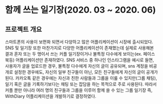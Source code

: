 # 함께 쓰는 일기장(2020. 03 ~ 2020. 06)

## 프로젝트 개요
스마트폰의 사용이 보편화 되면서 다양하고 많은 어플리케이션이 시장에 출시되었다. 
SNS 및 일기장 또한 마찬가지로 다양한 어플리케이션이 존재했는데 실제로 사용해본
결과 혼자 또는 두 명이서 쓰는 커플 일기장이거나 불특정 다수에게 보이는(ex. 페이스북등) 어플리케이션만 존재하였다.
SNS 서비스 중 하나인 인스타그램을 예시로 들면, 사용자가 글을 업로드한 경우, 불특정 다수에게 자신의 글이 공유되며, sns 계정을 비공개로 설정한 경우에도, 자신의 일부 친구들이 아닌, 모든 친구들에게 자신의 글이 공개가 된다. 카카오톡 같은 경우에는 자신과 친한 사람들과 그룹을 이룰 수 있지만(그룹 채팅), 일기 혹은 글을 기록하기보다는 채팅 또는 잡담을 하는 목적으로 주로 사용된다.
따라서 커플 뿐만 아니라 여러 명의 친구들과 그룹을 이루어 함께 쓸 수 있는 그룹 일기장 즉, WithDiary 어플리케이션을 개발하기로 결정하였다.